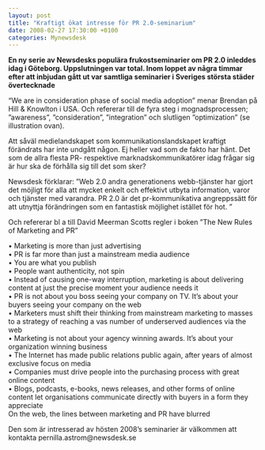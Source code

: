 ```yaml
---
layout: post
title: "Kraftigt ökat intresse för PR 2.0-seminarium"
date: 2008-02-27 17:30:00 +0100
categories: Mynewsdesk
---
```

 <p><strong>En ny serie av Newsdesks populära frukostseminarier om PR 2.0 inleddes idag i Göteborg. Uppslutningen var total. Inom loppet av några timmar efter att inbjudan gått ut var samtliga seminarier i Sveriges största städer övertecknade</strong></p><p>“We are in consideration phase of social media adoption” menar Brendan på Hill &amp; Knowlton i USA. Och refererar till de fyra steg i mognadsprocessen; ”awareness”, ”consideration”, ”integration” och slutligen ”optimization” (se illustration ovan).</p><p>Att såväl medielandskapet som kommunikationslandskapet kraftigt förändrats har inte undgått någon. Ej heller vad som de fakto har hänt. Det som de allra flesta PR- respektive marknadskommunikatörer idag frågar sig är hur ska de förhålla sig till det som sker?</p><p>Newsdesk förklarar: ”Web 2.0 andra generationens webb-tjänster har gjort det möjligt för alla att mycket enkelt och effektivt utbyta information, varor och tjänster med varandra. PR 2.0 är det pr-kommunikativa angreppssätt för att utnyttja förändringen som en fantastisk möjlighet istället för hot. ”</p><p>Och refererar bl a till David Meerman Scotts regler i boken ”The New Rules of Marketing and PR”</p><p>•	Marketing is more than just advertising<br>•	PR is far more than just a mainstream media audience<br>•	You are what you publish<br>•	People want authenticity, not spin<br>•	Instead of causing one-way interruption, marketing is about delivering content at just the precise moment your audience needs it<br>•	PR is not about you boss seeing your company on TV. It’s about your buyers seeing your company on the web<br>•	Marketers must shift their thinking from mainstream marketing to masses to a strategy of reaching a vas number of underserved audiences via the web<br>•	Marketing is not about your agency winning awards. It’s about your organization winning business<br>•	The Internet has made public relations public again, after years of almost exclusive focus on media<br>•	Companies must drive people into the purchasing process with great online content<br>•	Blogs, podcasts, e-books, news releases, and other forms of online content let organisations communicate directly with buyers in a form they appreciate<br>On the web, the lines between marketing and PR have blurred</p><p>Den som är intresserad av hösten 2008’s seminarier är välkommen att kontakta pernilla.astrom@newsdesk.se</p>

